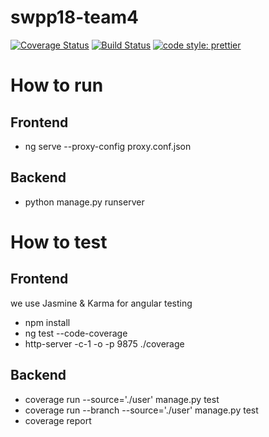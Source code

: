# swpp18-team4

[![Coverage Status](https://coveralls.io/repos/github/cki86201/swpp18-team4/badge.svg)](https://coveralls.io/github/cki86201/swpp18-team4)
[![Build Status](https://travis-ci.org/cki86201/swpp18-team4.svg?branch=master)](https://travis-ci.org/cki86201/swpp18-team4)
[![code style: prettier](https://img.shields.io/badge/code_style-prettier-ff69b4.svg?style=flat-square)](https://github.com/prettier/prettier)

# How to run
## Frontend
 - ng serve --proxy-config proxy.conf.json
## Backend
 - python manage.py runserver

# How to test
## Frontend
we use Jasmine & Karma for angular testing
- npm install
- ng test --code-coverage
- http-server -c-1 -o -p 9875 ./coverage
## Backend
- coverage run --source='./user' manage.py test
- coverage run --branch --source='./user' manage.py test
- coverage report


